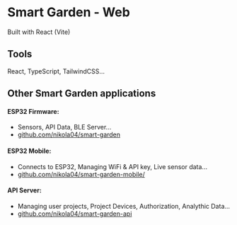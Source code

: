 # Smart Garden - Web

Built with React (Vite)

## Tools

React, TypeScript, TailwindCSS...

## Other Smart Garden applications

#### ESP32 Firmware:
  - Sensors, API Data, BLE Server...
  - [github.com/nikola04/smart-garden](https://github.com/nikola04/smart-garden)

#### ESP32 Mobile:
  - Connects to ESP32, Managing WiFi & API key, Live sensor data...
  - [github.com/nikola04/smart-garden-mobile/](https://github.com/nikola04/smart-garden-mobile/)
    
#### API Server:
  - Managing user projects, Project Devices, Authorization, Analythic Data...
  - [github.com/nikola04/smart-garden-api](https://github.com/nikola04/smart-garden-api)

